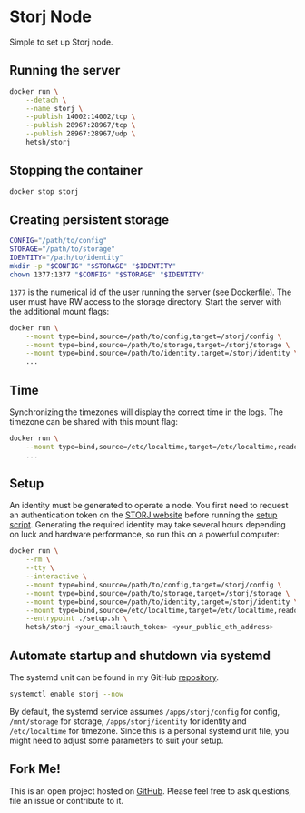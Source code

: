 # Storj Node
Simple to set up Storj node.

## Running the server
```bash
docker run \
    --detach \
    --name storj \
    --publish 14002:14002/tcp \
    --publish 28967:28967/tcp \
    --publish 28967:28967/udp \
    hetsh/storj
```

## Stopping the container
```bash
docker stop storj
```

## Creating persistent storage
```bash
CONFIG="/path/to/config"
STORAGE="/path/to/storage"
IDENTITY="/path/to/identity"
mkdir -p "$CONFIG" "$STORAGE" "$IDENTITY"
chown 1377:1377 "$CONFIG" "$STORAGE" "$IDENTITY"
```
`1377` is the numerical id of the user running the server (see Dockerfile).
The user must have RW access to the storage directory.
Start the server with the additional mount flags:
```bash
docker run \
    --mount type=bind,source=/path/to/config,target=/storj/config \
    --mount type=bind,source=/path/to/storage,target=/storj/storage \
    --mount type=bind,source=/path/to/identity,target=/storj/identity \
    ...
```

## Time
Synchronizing the timezones will display the correct time in the logs.
The timezone can be shared with this mount flag:
```bash
docker run \
    --mount type=bind,source=/etc/localtime,target=/etc/localtime,readonly \
    ...
```

## Setup
An identity must be generated to operate a node.
You first need to request an authentication token on the [STORJ website](https://www.storj.io/host-a-node) before running the [setup script](https://github.com/Hetsh/docker-storj/blob/master/setup.sh).
Generating the required identity may take several hours depending on luck and hardware performance, so run this on a powerful computer:
```bash
docker run \
    --rm \
    --tty \
    --interactive \
    --mount type=bind,source=/path/to/config,target=/storj/config \
    --mount type=bind,source=/path/to/storage,target=/storj/storage \
    --mount type=bind,source=/path/to/identity,target=/storj/identity \
    --mount type=bind,source=/etc/localtime,target=/etc/localtime,readonly \
    --entrypoint ./setup.sh \
    hetsh/storj <your_email:auth_token> <your_public_eth_address>
```

## Automate startup and shutdown via systemd
The systemd unit can be found in my GitHub [repository](https://github.com/Hetsh/docker-storj).
```bash
systemctl enable storj --now
```
By default, the systemd service assumes `/apps/storj/config` for config, `/mnt/storage` for storage, `/apps/storj/identity` for identity and `/etc/localtime` for timezone.
Since this is a personal systemd unit file, you might need to adjust some parameters to suit your setup.

## Fork Me!
This is an open project hosted on [GitHub](https://github.com/Hetsh/docker-storj).
Please feel free to ask questions, file an issue or contribute to it.
